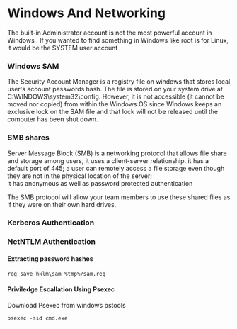 # Windows And Networking 

The  built-in Administrator account is not the most powerful account in Windows . If you wanted to find something in Windows like root is for Linux, it would be the SYSTEM user account
### Windows SAM
The Security Account Manager is a registry file on windows  that stores local user's account passwords hash. The file is stored on your system drive at C:\WINDOWS\system32\config. However, it is not accessible (it cannot be moved nor copied) from within the Windows OS since Windows keeps an exclusive lock on the SAM file and that lock will not be released until the computer has been shut down.


### SMB shares 

Server Message Block (SMB) is a networking protocol that allows file share and storage among users, it uses a client-server relationship. it has a default port of 445; a user can remotely access a file storage even though they are not in the physical location of the server;\
it has anonymous as well as password protected authentication

The SMB protocol will allow your team members to use these shared files as if they were on their own hard drives. 

### Kerberos Authentication


### NetNTLM Authentication



#### Extracting password hashes

```
reg save hklm\sam %tmp%/sam.reg
```


#### Priviledge Escallation Using Psexec 

Download Psexec from windows pstools

```
psexec -sid cmd.exe

```
